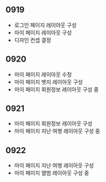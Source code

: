 ## 0919

- 로그인 페이지 레이아웃 구성
- 마이 페이지 레이아웃 구성
- 디자인 컨셉 결정

## 0920

- 마이 페이지 레이아웃 수정
- 마이 페이지 뱃지 레이아웃 구성
- 마이 페이지 회원정보 레이아웃 구성 중

## 0921

- 마이 페이지 회원정보 레이아웃 구성
- 마이 페이지 지난 여행 레이아웃 구성 중

## 0922

- 마이 페이지 지난 여행 레이아웃 구성
- 마이 페이지 앨범 레이아웃 구성 중
